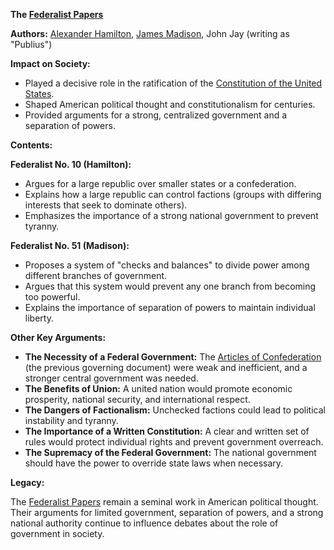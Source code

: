 **The [Federalist Papers](./../Federalist-Papers/)**

**Authors:** [Alexander Hamilton](./../Alexander-Hamilton/), [James Madison](./../James-Madison/), John Jay (writing as "Publius")

**Impact on Society:**

* Played a decisive role in the ratification of the [Constitution of the United States](./../Constitution-of-the-United-States/).
* Shaped American political thought and constitutionalism for centuries.
* Provided arguments for a strong, centralized government and a separation of powers.

**Contents:**

**Federalist No. 10 (Hamilton):**
* Argues for a large republic over smaller states or a confederation.
* Explains how a large republic can control factions (groups with differing interests that seek to dominate others).
* Emphasizes the importance of a strong national government to prevent tyranny.

**Federalist No. 51 (Madison):**
* Proposes a system of "checks and balances" to divide power among different branches of government.
* Argues that this system would prevent any one branch from becoming too powerful.
* Explains the importance of separation of powers to maintain individual liberty.

**Other Key Arguments:**

* **The Necessity of a Federal Government:** The [Articles of Confederation](./../Articles-of-Confederation/) (the previous governing document) were weak and inefficient, and a stronger central government was needed.
* **The Benefits of Union:** A united nation would promote economic prosperity, national security, and international respect.
* **The Dangers of Factionalism:** Unchecked factions could lead to political instability and tyranny.
* **The Importance of a Written Constitution:** A clear and written set of rules would protect individual rights and prevent government overreach.
* **The Supremacy of the Federal Government:** The national government should have the power to override state laws when necessary.

**Legacy:**

The [Federalist Papers](./../Federalist-Papers/) remain a seminal work in American political thought. Their arguments for limited government, separation of powers, and a strong national authority continue to influence debates about the role of government in society.